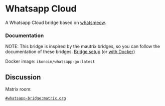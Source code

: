 # Whatsapp Cloud

A Whatsapp Cloud bridge based on [whatsmeow](https://github.com/tulir/whatsmeow).

### Documentation

NOTE: This bridge is inspired by the mautrix bridges, so you can follow the documentation of these bridges.
[Bridge setup](https://docs.mau.fi/bridges/python/setup.html)
(or [with Docker](https://docs.mau.fi/bridges/general/docker-setup.html))

Docker image: `ikonoim/whatsapp-go:latest`

## Discussion

Matrix room:

[`#whatsapp-bridge:matrix.org`](https://matrix.to/#/#whatsapp-bridge:matrix.org)